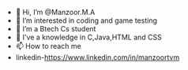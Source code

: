 - 👋 Hi, I’m @Manzoor.M.A
- 👀 I’m interested in coding and game testing
- 🌱 I’m a Btech Cs student
- 💞️ I've a knowledge in C,Java,HTML and CSS
- 📫 How to reach me
- linkedin-https://www.linkedin.com/in/manzoortvm

<!---
Manzoorm23/Manzoorm23 is a ✨ special ✨ repository because its `README.md` (this file) appears on your GitHub profile.
You can click the Preview link to take a look at your changes.
--->
